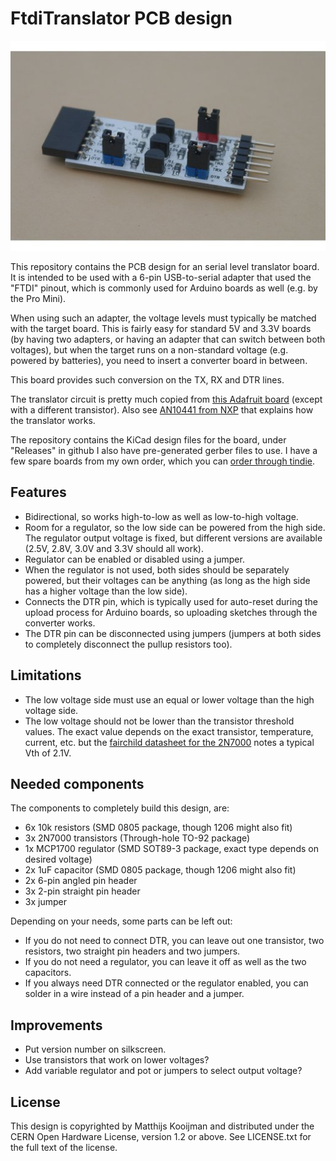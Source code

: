 FtdiTranslator PCB design
=========================
![AssembledBoard](Docs/Assembled.jpg)

This repository contains the PCB design for an serial level translator
board. It is intended to be used with a 6-pin USB-to-serial adapter that
used the "FTDI" pinout, which is commonly used for Arduino boards as
well (e.g. by the Pro Mini).

When using such an adapter, the voltage levels must typically be matched
with the target board. This is fairly easy for standard 5V and 3.3V
boards (by having two adapters, or having an adapter that can switch
between both voltages), but when the target runs on a non-standard
voltage (e.g. powered by batteries), you need to insert a converter
board in between.

This board provides such conversion on the TX, RX and DTR lines.

The translator circuit is pretty much copied from [this Adafruit
board][AdafruitBoard] (except with a different transistor). Also see
[AN10441 from NXP][AN10441] that explains how the translator works.

[AdafruitBoard]: https://www.adafruit.com/product/757
[AN10441]: https://www.nxp.com/docs/en/application-note/AN10441.pdf

The repository contains the KiCad design files for the board, under
"Releases" in github I also have pre-generated gerber files to use. I
have a few spare boards from my own order, which you can [order through
tindie][tindie].

[tindie]: https://www.tindie.com/products/12036/

Features
--------
 - Bidirectional, so works high-to-low as well as low-to-high voltage.
 - Room for a regulator, so the low side can be powered from the high
   side. The regulator output voltage is fixed, but different versions
   are available (2.5V, 2.8V, 3.0V and 3.3V should all work).
 - Regulator can be enabled or disabled using a jumper.
 - When the regulator is not used, both sides should be separately
   powered, but their voltages can be anything (as long as the high side
   has a higher voltage than the low side).
 - Connects the DTR pin, which is typically used for auto-reset during
   the upload process for Arduino boards, so uploading sketches through
   the converter works.
 - The DTR pin can be disconnected using jumpers (jumpers at both sides
   to completely disconnect the pullup resistors too).

Limitations
-----------
 - The low voltage side must use an equal or lower voltage than the high
   voltage side.
 - The low voltage should not be lower than the transistor threshold
   values. The exact value depends on the exact transistor, temperature,
   current, etc. but the [fairchild datasheet for the 2N7000][2N7000]
   notes a typical Vth of 2.1V.

[2N7000]: http://www.mouser.com/ds/2/149/2N7002-8405.pdf

Needed components
-----------------
The components to completely build this design, are:
 - 6x 10k resistors (SMD 0805 package, though 1206 might also fit)
 - 3x 2N7000 transistors (Through-hole TO-92 package)
 - 1x MCP1700 regulator (SMD SOT89-3 package, exact type depends on desired voltage)
 - 2x 1uF capacitor (SMD 0805 package, though 1206 might also fit)
 - 2x 6-pin angled pin header
 - 3x 2-pin straight pin header
 - 3x jumper

Depending on your needs, some parts can be left out:
 - If you do not need to connect DTR, you can leave out one transistor,
   two resistors, two straight pin headers and two jumpers.
 - If you do not need a regulator, you can leave it off as well as the
   two capacitors.
 - If you always need DTR connected or the regulator enabled, you can
   solder in a wire instead of a pin header and a jumper.

Improvements
------------
 - Put version number on silkscreen.
 - Use transistors that work on lower voltages?
 - Add variable regulator and pot or jumpers to select output voltage?

License
-------
This design is copyrighted by Matthijs Kooijman and distributed under
the CERN Open Hardware License, version 1.2 or above. See LICENSE.txt
for the full text of the license.
